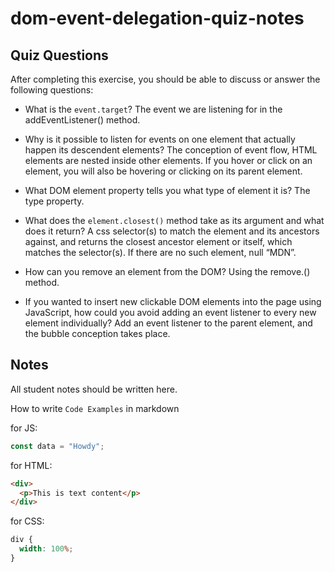 # dom-event-delegation-quiz-notes

## Quiz Questions

After completing this exercise, you should be able to discuss or answer the following questions:

- What is the `event.target`?
The event we are listening for in the addEventListener() method.

- Why is it possible to listen for events on one element that actually happen its descendent elements?
The conception of event flow, HTML elements are nested inside other elements. If you hover or click on an element, you will also be hovering or clicking on its parent element.

- What DOM element property tells you what type of element it is?
The type property.

- What does the `element.closest()` method take as its argument and what does it return?
A css selector(s) to match the element and its ancestors against, and returns the closest ancestor element or itself, which matches the selector(s). If there are no such element, null “MDN”.

- How can you remove an element from the DOM?
Using the remove.() method.

- If you wanted to insert new clickable DOM elements into the page using JavaScript, how could you avoid adding an event listener to every new element individually?
Add an event listener to the parent element, and the bubble conception takes place.


## Notes

All student notes should be written here.


How to write `Code Examples` in markdown

for JS:

```javascript
const data = "Howdy";
```

for HTML:

```html
<div>
  <p>This is text content</p>
</div>
```

for CSS:

```css
div {
  width: 100%;
}
```
